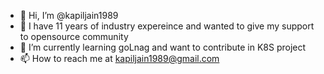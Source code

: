- 👋 Hi, I’m @kapiljain1989
- 👀 I have 11 years of industry expereince and wanted to give my support to opensource community
- 🌱 I’m currently learning goLnag and want to contribute in K8S project
- 📫 How to reach me at kapiljain1989@gmail.com

<!---
kapiljain1989/kapiljain1989 is a ✨ special ✨ repository because its `README.md` (this file) appears on your GitHub profile.
You can click the Preview link to take a look at your changes.
--->
